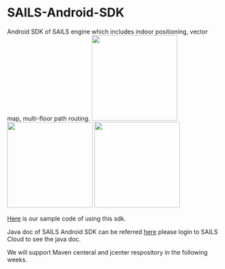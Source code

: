 # SAILS-Android-SDK
Android SDK of SAILS engine which includes indoor positioning, vector map, multi-floor path routing.
<img src="https://cloud.githubusercontent.com/assets/10070693/16544474/507ad0c4-413a-11e6-973e-c02d2cf01e63.png" width="200">
<img src="https://cloud.githubusercontent.com/assets/10070693/16544476/509f5264-413a-11e6-92c8-6089e48b1017.png" width="200">
<img src="https://cloud.githubusercontent.com/assets/10070693/16544473/507a464a-413a-11e6-9334-a613b24a0788.png" width="200">

[Here](https://github.com/richjing/HKIA_Demo) is our sample code of using this sdk.

Java doc of SAILS Android SDK can be referred  [here](http://cloud.sailstech.com/sails-resource/download/doc/android/index.html)
please login to SAILS Cloud to see the java doc.

We will support Maven centeral and jcenter respository in the following weeks.
